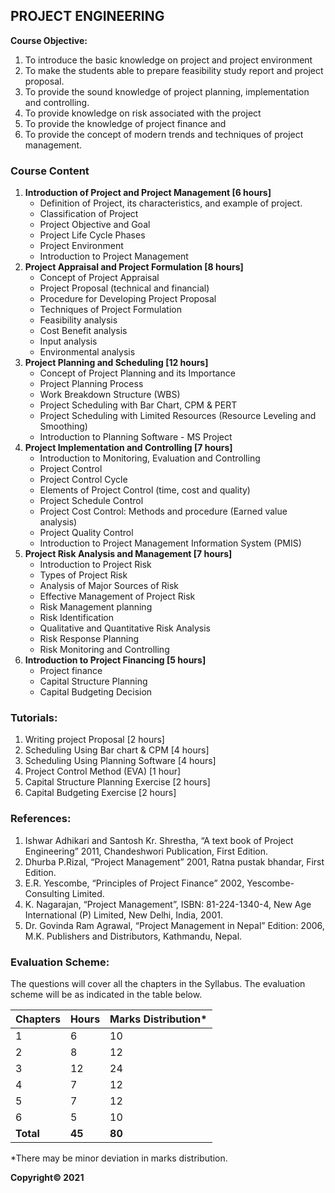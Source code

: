 ## PROJECT ENGINEERING

**Course Objective:**

1. To introduce the basic knowledge on project and project environment
2. To make the students able to prepare feasibility study report and project proposal. 
3. To provide the sound knowledge of project planning, implementation and controlling. 
4. To provide knowledge on risk associated with the project
5. To provide the knowledge of project finance and 
6. To provide the concept of modern trends and techniques of project management. 

### **Course Content**

1. **Introduction of Project and Project Management [6 hours]**
    * Definition of Project, its characteristics, and example of project.
    * Classification of Project
    * Project Objective and Goal
    * Project Life Cycle Phases
    * Project Environment
    * Introduction to Project Management
2. **Project Appraisal and Project Formulation [8 hours]**
    * Concept of Project Appraisal 
    * Project Proposal (technical and financial)
    * Procedure for Developing Project Proposal
    * Techniques of Project Formulation 
    * Feasibility analysis
    * Cost Benefit analysis
    * Input analysis
    * Environmental analysis
3. **Project Planning and Scheduling [12 hours]**
    * Concept of Project Planning and its Importance 
    * Project Planning Process
    * Work Breakdown Structure (WBS) 
    * Project Scheduling with Bar Chart, CPM & PERT
    * Project Scheduling with Limited Resources (Resource Leveling and Smoothing)
    * Introduction to Planning Software - MS Project
4. **Project Implementation and Controlling [7 hours]**
    * Introduction to Monitoring, Evaluation and Controlling
    * Project Control
    * Project Control Cycle 
    * Elements of Project Control (time, cost and quality)
    * Project Schedule Control 
    * Project Cost Control: Methods and procedure (Earned value analysis)
    * Project Quality Control
    * Introduction to Project Management Information System (PMIS)
5. **Project Risk Analysis and Management [7 hours]**
    * Introduction to Project Risk
    * Types of Project Risk 
    * Analysis of Major Sources of Risk
    * Effective Management of Project Risk
    * Risk Management planning
    * Risk Identification
    * Qualitative and Quantitative Risk Analysis 
    * Risk Response Planning 
    * Risk Monitoring and Controlling
6. **Introduction to Project Financing [5 hours]**
    * Project finance
    * Capital Structure Planning
    * Capital Budgeting Decision

### **Tutorials:**

1. Writing project Proposal [2 hours]
2. Scheduling Using Bar chart & CPM [4 hours]
3. Scheduling Using Planning Software [4 hours] 
4. Project Control Method (EVA) [1 hour]
5. Capital Structure Planning Exercise [2 hours]
6. Capital Budgeting Exercise [2 hours]

### **References:**

1. Ishwar Adhikari and Santosh Kr. Shrestha, “A text book of Project Engineering” 2011, Chandeshwori Publication, First Edition. 
2. Dhurba P.Rizal, “Project Management” 2001, Ratna pustak bhandar, First Edition. 
3. E.R. Yescombe, “Principles of Project Finance” 2002, Yescombe-Consulting Limited.
4. K. Nagarajan, “Project Management”, ISBN: 81-224-1340-4, New Age International (P) Limited, New Delhi, India, 2001. 
5. Dr. Govinda Ram Agrawal, “Project Management in Nepal” Edition: 2006, M.K. Publishers and Distributors, Kathmandu, Nepal.

### **Evaluation Scheme:**

The questions will cover all the chapters in the Syllabus. The evaluation scheme will be as indicated in the table below.

| Chapters | Hours | Marks Distribution* |
|---|---|---|
| 1 | 6 | 10 |
| 2 | 8 | 12 |
| 3 | 12 | 24 |
| 4 | 7 | 12 |
| 5 | 7 | 12 |
| 6 | 5 | 10 |
| **Total** | **45** | **80** |

*There may be minor deviation in marks distribution.

**Copyright&copy; 2021** 
